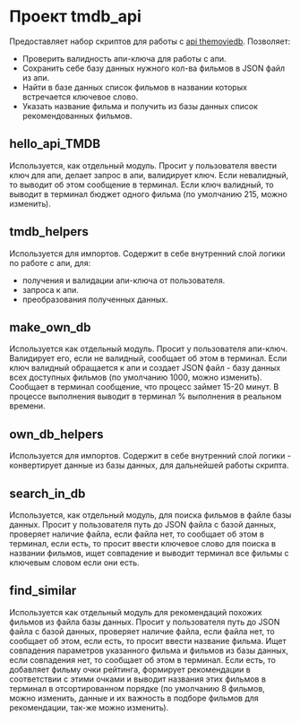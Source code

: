 # Проект tmdb_api

Предоставляет набор скриптов для работы с [api themoviedb](https://api.themoviedb.org).
Позволяет:
- Проверить валидность апи-ключа для работы с апи.
- Сохранить себе базу данных нужного кол-ва фильмов в JSON файл из апи.
- Найти в базе данных список фильмов в названии которых встречается ключевое слово.
- Указать название фильма и получить из базы данных список рекомендованных фильмов. 

## hello_api_TMDB 

Используется, как отдельный модуль.
Просит у пользователя ввести ключ для апи, делает запрос в апи, валидирует ключ. Если невалидный, то выводит об этом сообщение в терминал. Если ключ валидный, то выводит в терминал бюджет одного фильма (по умолчанию 215, можно изменить).

## tmdb_helpers

Используется для импортов.
Содержит в себе внутренний слой логики по работе с апи, для:
- получения и валидации апи-ключа от пользователя.
- запроса к апи.
- преобразования полученных данных.

## make_own_db

Используется как отдельный модуль. Просит у пользователя апи-ключ. Валидирует его, если не валидный, сообщает об этом в терминал. Если ключ валидный обращается к апи и создает JSON файл - базу данных всех доступных фильмов (по умолчанию 1000, можно изменить). Сообщает в терминал сообщение, что процесс займет 15-20 минут. В процессе выполнения выводит в терминал % выполнения в реальном времени.

## own_db_helpers

Используется для импортов.
Содержит в себе внутренний слой логики - конвертирует данные из базы данных, для дальнейшей работы скрипта.

## search_in_db

Используется, как отдельный модуль, для поиска фильмов в файле базы данных. Просит у пользователя путь до JSON файла с базой данных, проверяет наличие файла, если файла нет, то сообщает об этом в терминал, если есть, то просит ввести ключевое слово для поиска в названии фильмов, ищет совпадение и выводит терминал все фильмы с ключевым словом если они есть.

## find_similar

Используется как отдельный модуль для рекомендаций похожих фильмов из файла базы данных. Просит у пользователя путь до JSON файла с базой данных, проверяет наличие файла, если файла нет, то сообщает об этом, если есть, то просит ввести название фильма. Ищет совпадения параметров указанного фильма и фильмов из базы данных, если совпадения нет, то сообщает об этом в терминал. Если есть, то добавляет фильму очки рейтинга, формирует рекомендации в соответствии с этими очками и выводит названия этих фильмов в терминал в отсортированном порядке (по умолчанию 8 фильмов, можно изменить, данные и их важность в подборе фильмов для рекомендации, так-же можно изменить). 